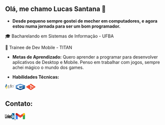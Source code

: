## Olá, me chamo Lucas Santana 👋

- **Desde pequeno sempre gostei de mecher em computadores, e agora estou numa jornada para ser um bom programador.**


🎓 Bacharelando em Sistemas de Informação - UFBA

📱 Trainee de Dev Mobile - TITAN



- **Metas de Aprendizado:** Quero aprender a programar para desenvolver aplicativos de Desktop e Mobile. Penso em trabalhar com jogos, sempre achei mágico o mundo dos games.

- **Habilidades Técnicas:** 

<img src= "imagens/python.jpg" width="30" height="20" />  <img src = "imagens/c++.png" width="30" height="20" />   <img src= "imagens/git.png" width="30" height="20" />

 
## Contato:
<a href="https://www.linkedin.com/in/lucas-santana-7a3476300/">
    <img src="imagens/linkedin.png" width="30" height="20"/>
</a>

<a href="mailto:lucassbleal9@gmail.com">
  <img src="imagens/gmail.png" width="30" height="20" />
</a>
